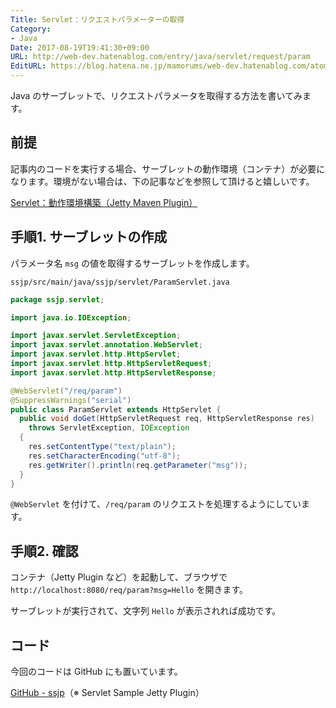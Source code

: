 ```yaml
---
Title: Servlet：リクエストパラメーターの取得
Category:
- Java
Date: 2017-08-19T19:41:30+09:00
URL: http://web-dev.hatenablog.com/entry/java/servlet/request/param
EditURL: https://blog.hatena.ne.jp/mamorums/web-dev.hatenablog.com/atom/entry/8599973812290163743
---
```


Java のサーブレットで、リクエストパラメータを取得する方法を書いてみます。


## 前提
記事内のコードを実行する場合、サーブレットの動作環境（コンテナ）が必要になります。環境がない場合は、下の記事などを参照して頂けると嬉しいです。

[Servlet：動作環境構築（Jetty Maven Plugin）](/entry/java/servlet/env/jetty-maven-plugin)


## 手順1. サーブレットの作成
パラメータ名 `msg` の値を取得するサーブレットを作成します。

`ssjp/src/main/java/ssjp/servlet/ParamServlet.java`

```java
package ssjp.servlet;

import java.io.IOException;

import javax.servlet.ServletException;
import javax.servlet.annotation.WebServlet;
import javax.servlet.http.HttpServlet;
import javax.servlet.http.HttpServletRequest;
import javax.servlet.http.HttpServletResponse;

@WebServlet("/req/param")
@SuppressWarnings("serial")
public class ParamServlet extends HttpServlet {
  public void doGet(HttpServletRequest req, HttpServletResponse res)
    throws ServletException, IOException
  {
    res.setContentType("text/plain");
    res.setCharacterEncoding("utf-8");
    res.getWriter().println(req.getParameter("msg"));
  }
}
```

`@WebServlet` を付けて、`/req/param` のリクエストを処理するようにしています。


## 手順2. 確認
コンテナ（Jetty Plugin など）を起動して、ブラウザで `http://localhost:8080/req/param?msg=Hello` を開きます。

サーブレットが実行されて、文字列 `Hello` が表示されれば成功です。


## コード
今回のコードは GitHub にも置いています。

[GitHub - ssjp](https://github.com/mamorum/blog/tree/master/code/servlet/ssjp)（※ Servlet Sample Jetty Plugin）
